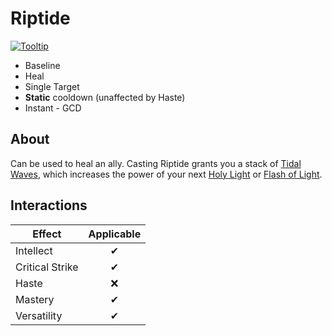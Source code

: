 # Riptide

[![Tooltip](https://user-images.githubusercontent.com/2842471/40581934-50f05c88-6166-11e8-89a3-50f134c161d2.png)](https://beta.wowdb.com/spells/61295-riptide)

- Baseline
- Heal
- Single Target
- **Static** cooldown (unaffected by Haste)
- Instant - GCD

## About

Can be used to heal an ally. Casting Riptide grants you a stack of [Tidal Waves](./TidalWaves.md), which increases the power of your next [Holy Light](./HolyLight.md) or [Flash of Light](./FlashOfLight.md).

## Interactions

| Effect | Applicable |
| ------ | :--------: |
| Intellect | ✔ |
| Critical Strike | ✔ |
| Haste | ❌ |
| Mastery | ✔ |
| Versatility | ✔ |
